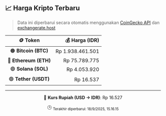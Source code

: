 

<!-- HARGA_KRIPTO -->
## 📈 Harga Kripto Terbaru

> Data ini diperbarui secara otomatis menggunakan [CoinGecko API](https://www.coingecko.com/) dan [exchangerate.host](https://exchangerate.host/)

<div align="center">

| 🪙 Token | 💰 Harga (IDR) |
|:------:|---------------:|
| 🟠 **Bitcoin (BTC)**   | Rp 1.938.461.501 |
| 🔵 **Ethereum (ETH)**  | Rp 75.789.775 |
| 🟣 **Solana (SOL)**    | Rp 4.053.920 |
| 🟢 **Tether (USDT)**   | Rp 16.537 |

---

💱 **Kurs Rupiah (USD → IDR)**: Rp 16.527

🕒 <sub>Terakhir diperbarui: 18/9/2025, 15.16.15</sub>

</div>
<!-- /HARGA_KRIPTO -->